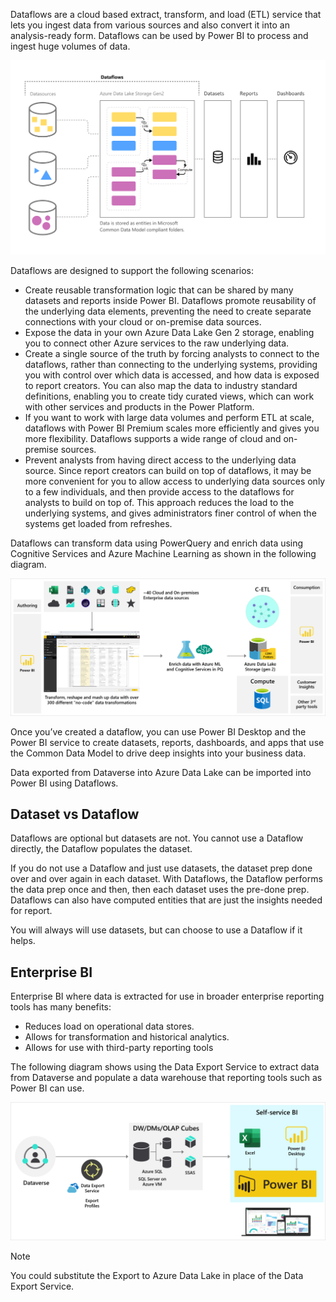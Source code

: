 Dataflows are a cloud based extract, transform, and load (ETL) service that lets you ingest data from various sources and also convert it into an analysis-ready form. Dataflows can be used by Power BI to process and ingest huge volumes of data.

![Diagram of Dataflow process.](../media/6-dataflows-self-service.png)

Dataflows are designed to support the following scenarios:

- Create reusable transformation logic that can be shared by many datasets and reports inside Power BI. Dataflows promote reusability of the underlying data elements, preventing the need to create separate connections with your cloud or on-premise data sources.
- Expose the data in your own Azure Data Lake Gen 2 storage, enabling you to connect other Azure services to the raw underlying data.
- Create a single source of the truth by forcing analysts to connect to the dataflows, rather than connecting to the underlying systems, providing you with control over which data is accessed, and how data is exposed to report creators. You can also map the data to industry standard definitions, enabling you to create tidy curated views, which can work with other services and products in the Power Platform.
- If you want to work with large data volumes and perform ETL at scale, dataflows with Power BI Premium scales more efficiently and gives you more flexibility. Dataflows supports a wide range of cloud and on-premise sources.
- Prevent analysts from having direct access to the underlying data source. Since report creators can build on top of dataflows, it may be more convenient for you to allow access to underlying data sources only to a few individuals, and then provide access to the dataflows for analysts to build on top of. This approach reduces the load to the underlying systems, and gives administrators finer control of when the systems get loaded from refreshes.

Dataflows can transform data using PowerQuery and enrich data using Cognitive Services and Azure Machine Learning as shown in the following diagram.

![Diagram of Dataflow capabilities.](../media/6-dataflows.png)

Once you’ve created a dataflow, you can use Power BI Desktop and the Power BI service to create datasets, reports, dashboards, and apps that use the Common Data Model to drive deep insights into your business data.

Data exported from Dataverse into Azure Data Lake can be imported into Power BI using Dataflows.

## Dataset vs Dataflow

Dataflows are optional but datasets are not. You cannot use a Dataflow directly, the Dataflow populates the dataset.

If you do not use a Dataflow and just use datasets, the dataset prep done over and over again in each dataset. With Dataflows, the Dataflow performs the data prep once and then, then each dataset uses the pre-done prep. Dataflows can also have computed entities that are just the insights needed for report.

You will always will use datasets, but can choose to use a Dataflow if it helps.

## Enterprise BI

Enterprise BI where data is extracted for use in broader enterprise reporting tools has many benefits:

- Reduces load on operational data stores.
- Allows for transformation and historical analytics.
- Allows for use with third-party reporting tools

The following diagram shows using the Data Export Service to extract data from Dataverse and populate a data warehouse that reporting tools such as Power BI can use.

![Diagram of Dataflow process.](../media/6-enterprise-reporting.png)

> [!NOTE]
> You could substitute the Export to Azure Data Lake in place of the Data Export Service.
